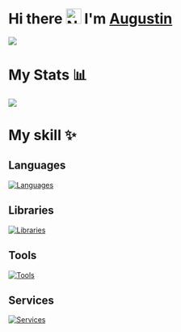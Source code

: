 # Hi there <img src="https://media.giphy.com/media/hvRJCLFzcasrR4ia7z/giphy.gif" width="30" alt="Nelson"> I'm <a href="https://github.com/nelsonmurua913/" color="white" target="_blank">Augustin</a></h1>
<img src="https://media.licdn.com/dms/image/v2/D4E16AQFHFBugMXamFQ/profile-displaybackgroundimage-shrink_350_1400/profile-displaybackgroundimage-shrink_350_1400/0/1726490542787?e=1732147200&v=beta&t=MmVQ9TDmJpRsJe0Ci1F03Yg67Qqg-kbsGlcTTk6y4JQ"/>

# My Stats 📊
![](http://github-profile-summary-cards.vercel.app/api/cards/profile-details?username=AugustinBriolon&theme=github_dark)

# My skill ✨
## Languages
[![Languages](https://skillicons.dev/icons?i=html,css,ts,js,py)](https://github.com/AugustinBriolon)
## Libraries
[![Libraries](https://skillicons.dev/icons?i=react,vue,nextjs,nuxtjs,tailwind,nodejs,express)](https://github.com/AugustinBriolon)
## Tools
[![Tools](https://skillicons.dev/icons?i=figma,xd)](https://github.com/AugustinBriolon)
## Services
[![Services](https://skillicons.dev/icons?i=github,gitlab,postman)](https://github.com/AugustinBriolon)


